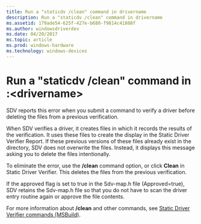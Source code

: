 ```yaml
---
title: Run a "staticdv /clean" command in drivername
description: Run a "staticdv /clean" command in drivername
ms.assetid: 179ade54-625f-427e-b680-f9814c41808f
ms.author: windowsdriverdev
ms.date: 04/20/2017
ms.topic: article
ms.prod: windows-hardware
ms.technology: windows-devices
---
```


# Run a "staticdv /clean" command in :&lt;drivername&gt;


SDV reports this error when you submit a command to verify a driver before deleting the files from a previous verification.

When SDV verifies a driver, it creates files in which it records the results of the verification. It uses these files to create the display in the Static Driver Verifier Report. If these previous versions of these files already exist in the directory, SDV does not overwrite the files. Instead, it displays this message asking you to delete the files intentionally.

To eliminate the error, use the **/clean** command option, or click **Clean** in Static Driver Verifier. This deletes the files from the previous verification.

If the approved flag is set to true in the Sdv-map.h file (Approved=true), SDV retains the Sdv-map.h file so that you do not have to scan the driver entry routine again or approve the file contents.

For more information about **/clean** and other commands, see [Static Driver Verifier commands (MSBuild)](-static-driver-verifier-commands--msbuild-.md).

 

 





